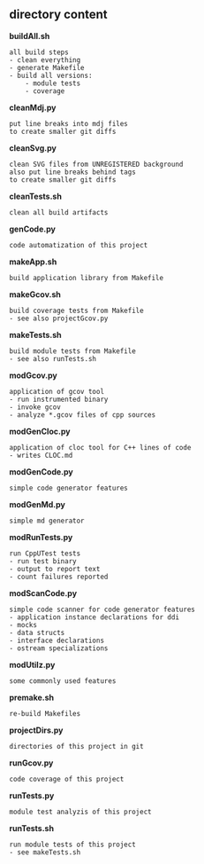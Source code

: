 ## directory content

**buildAll.sh**
```
all build steps
- clean everything
- generate Makefile
- build all versions:
    - module tests
    - coverage
```

**cleanMdj.py**
```
put line breaks into mdj files
to create smaller git diffs
```

**cleanSvg.py**
```
clean SVG files from UNREGISTERED background
also put line breaks behind tags
to create smaller git diffs
```

**cleanTests.sh**
```
clean all build artifacts
```

**genCode.py**
```
code automatization of this project
```

**makeApp.sh**
```
build application library from Makefile
```

**makeGcov.sh**
```
build coverage tests from Makefile
- see also projectGcov.py
```

**makeTests.sh**
```
build module tests from Makefile
- see also runTests.sh
```

**modGcov.py**
```
application of gcov tool
- run instrumented binary
- invoke gcov
- analyze *.gcov files of cpp sources
```

**modGenCloc.py**
```
application of cloc tool for C++ lines of code
- writes CLOC.md
```

**modGenCode.py**
```
simple code generator features
```

**modGenMd.py**
```
simple md generator
```

**modRunTests.py**
```
run CppUTest tests
- run test binary
- output to report text
- count failures reported
```

**modScanCode.py**
```
simple code scanner for code generator features
- application instance declarations for ddi
- mocks
- data structs
- interface declarations
- ostream specializations
```

**modUtilz.py**
```
some commonly used features
```

**premake.sh**
```
re-build Makefiles
```

**projectDirs.py**
```
directories of this project in git
```

**runGcov.py**
```
code coverage of this project
```

**runTests.py**
```
module test analyzis of this project
```

**runTests.sh**
```
run module tests of this project
- see makeTests.sh
```

